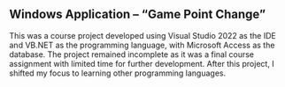 ## Windows Application – “Game Point Change”
This was a course project developed using Visual Studio 2022 as the IDE and VB.NET as the programming language, with Microsoft Access as the database.
The project remained incomplete as it was a final course assignment with limited time for further development. After this project, I shifted my focus to learning other programming languages.

